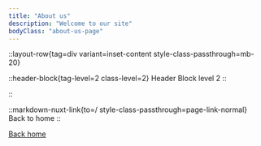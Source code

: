 ```yaml
---
title: "About us"
description: "Welcome to our site"
bodyClass: "about-us-page"
---
```


::layout-row{tag=div variant=inset-content style-class-passthrough=mb-20}

  ::header-block{tag-level=2 class-level=2}
Header Block level 2
  ::

::

::markdown-nuxt-link{to=/ style-class-passthrough=page-link-normal}
Back to home
::

[Back home](/)
